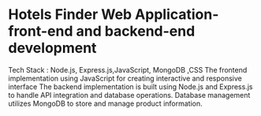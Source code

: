 # Hotels Finder Web Application- front-end and backend-end development
Tech Stack : Node.js, Express.js,JavaScript, MongoDB ,CSS
The frontend implementation using JavaScript for creating interactive and responsive interface The backend implementation is built using Node.js and Express.js to handle API integration and database operations. 
Database management utilizes MongoDB to store and manage product information.
